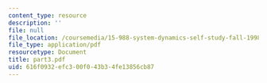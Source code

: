 ```yaml
---
content_type: resource
description: ''
file: null
file_location: /coursemedia/15-988-system-dynamics-self-study-fall-1998-spring-1999/616f0932efc300f043b34fe13856cb87_part3.pdf
file_type: application/pdf
resourcetype: Document
title: part3.pdf
uid: 616f0932-efc3-00f0-43b3-4fe13856cb87
---
```

